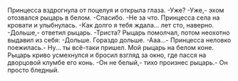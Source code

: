   Принцесса вздрогнула от поцелуя и открыла глаза.
-Уже?
-Уже,- эхом отозвался рыцарь в белом.
-Спасибо.
-Не за что.
Принцесса села на кровати и улыбнулась.
-Как долго я тебя ждала... лет сто, наверно.
-Дольше,- ответил рыцарь.
-Триста?
Рыцарь помолчал, потом неохотно выдавил из себя:
-Дольше. Гораздо дольше.
-Ааа...- Принцесса неловко поежилась.- Ну... ты всё-таки пришел. Мой рыцарь на белом коне.
Рыцарь криво усмехнулся и бросил взгляд за окно, где пасся на дворцовой клумбе его конь.
-Он не белый,- тихо произнес рыцарь.- Он просто бледный.    